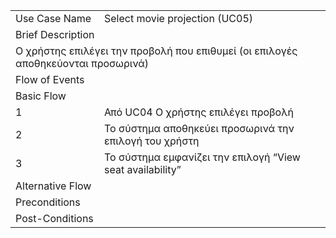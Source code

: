 <table>
  <tbody>
    <tr>
      <td>Use Case Name</th>
      <td>Select movie projection (UC05)</th>
    </tr>
    <tr>
      <td colspan="2">Brief Description</td>
    </tr>
    <tr>
      <td colspan="2">
        Ο χρήστης επιλέγει την προβολή που επιθυμεί (οι επιλογές αποθηκεύονται προσωρινά)
      </td>
    </tr>
    <tr>
      <td colspan="2">Flow of Events</td>
    </tr>
    <tr>
      <td colspan="2">Basic Flow</td>
    </tr>
    <tr>
      <td>1</td>
      <td>Από UC04 Ο χρήστης επιλέγει προβολή</td>
    </tr>
    <tr>
      <td>2</td>
      <td>Το σύστημα αποθηκεύει προσωρινά την επιλογή του χρήστη</td>
    </tr>
    <tr>
      <td>3</td>
      <td>Το σύστημα εμφανίζει την επιλογή “View seat availability”</td>
    </tr>
    <tr>
      <td colspan="2">Alternative Flow</td>
    </tr>
    <tr>
      <td>Preconditions</td>
      <td></td>
    </tr>
    <tr>
      <td>Post-Conditions</td>
      <td>
  </tbody>
</table>
